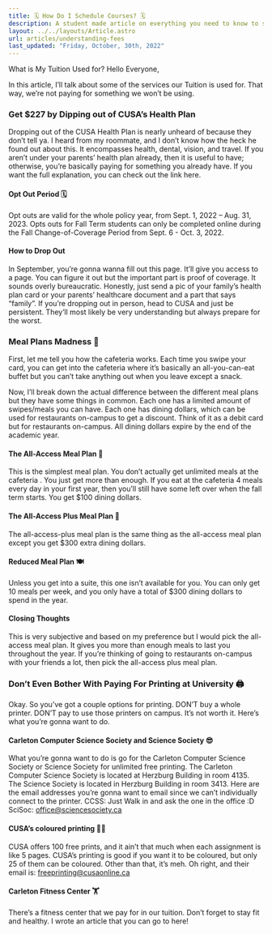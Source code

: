 ```yaml
---
title: 🗓️ How Do I Schedule Courses? 🗓️
description: A student made article on everything you need to know to submit courses
layout: ../../layouts/Article.astro
url: articles/understanding-fees
last_updated: "Friday, October, 30th, 2022"
---
```


What is My Tuition Used for?
Hello Everyone,

In this article, I’ll talk about some of the services our Tuition is used for. That way, we’re not paying for something we won’t be using.

### Get $227 by Dipping out of CUSA’s Health Plan

Dropping out of the CUSA Health Plan is nearly unheard of because they don’t tell ya. I heard from my roommate, and I don’t know how the heck he found out about this. It encompasses health, dental, vision, and travel. If you aren’t under your parents’ health plan already, then it is useful to have; otherwise, you’re basically paying for something you already have. If you want the full explanation, you can check out the link here.

#### Opt Out Period 🗓️

Opt outs are valid for the whole policy year, from Sept. 1, 2022 – Aug. 31, 2023.
Opts outs for Fall Term students can only be completed online during the Fall Change-of-Coverage Period from Sept. 6 - Oct. 3, 2022.

#### How to Drop Out

In September, you’re gonna wanna fill out this page. It’ll give you access to a page. You can figure it out but the important part is proof of coverage. It sounds overly bureaucratic. Honestly, just send a pic of your family’s health plan card or your parents’ healthcare document and a part that says “family”. If you’re dropping out in person, head to CUSA and just be persistent. They’ll most likely be very understanding but always prepare for the worst.

### Meal Plans Madness 🍉

First, let me tell you how the cafeteria works. Each time you swipe your card, you can get into the cafeteria where it’s basically an all-you-can-eat buffet but you can’t take anything out when you leave except a snack.

Now, I’ll break down the actual difference between the different meal plans but they have some things in common.
Each one has a limited amount of swipes/meals you can have.
Each one has dining dollars, which can be used for restaurants on-campus to get a discount. Think of it as a debit card but for restaurants on-campus. All dining dollars expire by the end of the academic year.

#### The All-Access Meal Plan 🍴

This is the simplest meal plan. You don’t actually get unlimited meals at the cafeteria . You just get more than enough. If you eat at the cafeteria 4 meals every day in your first year, then you’ll still have some left over when the fall term starts. You get $100 dining dollars.

#### The All-Access Plus Meal Plan 🍖

The all-access-plus meal plan is the same thing as the all-access meal plan except you get $300 extra dining dollars.

#### Reduced Meal Plan 🍽️

Unless you get into a suite, this one isn’t available for you. You can only get 10 meals per week, and you only have a total of $300 dining dollars to spend in the year.

#### Closing Thoughts

This is very subjective and based on my preference but I would pick the all-access meal plan. It gives you more than enough meals to last you throughout the year. If you’re thinking of going to restaurants on-campus with your friends a lot, then pick the all-access plus meal plan.

### Don’t Even Bother With Paying For Printing at University 🖨️

Okay. So you’ve got a couple options for printing. DON’T buy a whole printer. DON’T pay to use those printers on campus. It’s not worth it. Here’s what you’re gonna want to do.

#### Carleton Computer Science Society and Science Society 😎

What you’re gonna want to do is go for the Carleton Computer Science Society or Science Society for unlimited free printing. The Carleton Computer Science Society is located at Herzburg Building in room 4135. The Science Society is located in Herzburg Building in room 3413. Here are the email addresses you’re gonna want to email since we can’t individually connect to the printer.
CCSS: Just Walk in and ask the one in the office :D
SciSoc: office@sciencesociety.ca

#### CUSA’s coloured printing 🏳️‍🌈

CUSA offers 100 free prints, and it ain’t that much when each assignment is like 5 pages. CUSA’s printing is good if you want it to be coloured, but only 25 of them can be coloured. Other than that, it’s meh. Oh right, and their email is: freeprinting@cusaonline.ca

#### Carleton Fitness Center 🏋️

There’s a fitness center that we pay for in our tuition. Don’t forget to stay fit and healthy. I wrote an article that you can go to here!
